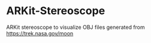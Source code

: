 # ARKit-Stereoscope
ARKit stereoscope to visualize OBJ files generated from https://trek.nasa.gov/moon
